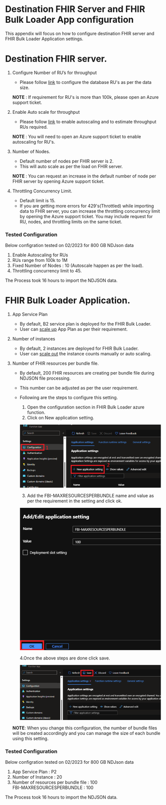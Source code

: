# Destination FHIR Server and FHIR Bulk Loader App configuration

This appendix will focus on how to configure destination FHIR server and FHIR Bulk Loader Application settings.

# Destination FHIR server.

1. Configure Number of RU’s for throughput
    - Please follow [link](https://learn.microsoft.com/en-us/azure/healthcare-apis/azure-api-for-fhir/configure-database) to configure the database RU's as per the data size. 

     **NOTE** : If requirement for RU's is more than 100k, please open an Azure support ticket.

2. Enable Auto scale for throughput
    - Please follow [link](https://learn.microsoft.com/en-us/azure/healthcare-apis/azure-api-for-fhir/autoscale-azure-api-fhir) to enable autoscaling and to estimate throughput RUs required.

    **NOTE** : You will need to open an Azure support ticket to enable autoscaling for RU's. 

3. Number of Nodes.
    - Default number of nodes per FHIR server is 2. 
    - This will auto scale as per the load on FHIR server.
    
    **NOTE** : You can request an increase in the default number of node per FHIR server by opening Azure support ticket. 

4. Throttling Concurrency Limit.
    - Default limit is 15.
    - If you are getting more errors for 429's(Throttled) while importing data to FHIR server, you can increase the throttling concurrency limit by opening the Azure support ticket. You may include request for RU, nodes, and throttling limits on the same ticket. 

### Tested Configuration
Below configration tested on 02/2023 for 800 GB NDJson data
1. Enable Autoscaling for RUs
2. RUs range from 100k to 1M
3. Fixed Number of Nodes : 10 (Autoscale happen as per the load).
4. Throttling concurrency limit to 45.

The Process took 16 hours to import the NDJSON data.

# FHIR Bulk Loader Application.
1. App Service Plan
    - By default, B2 service plan is deployed for the FHIR Bulk Loader.
    - User can [scale up](https://learn.microsoft.com/en-us/azure/app-service/manage-scale-up) App Plan as per their requirement.
2. Number of instances
    - By default, 2 instances are deployed for FHIR Bulk Loader.
    - User can [scale out](https://learn.microsoft.com/en-us/azure/azure-monitor/autoscale/autoscale-get-started) the instance counts manually or auto scaling. 
3. Number of FHIR resources per bundle file.
    - By default, 200 FHIR resources are creating per bundle file during NDJSON file processing.
    - This number can be adjusted as per the user requirement.
    - Following are the steps to configure this setting.
        1. Open the configuration section in FHIR Bulk Loader azure function.
        2. Click on New application setting.

        ![App Config](images/App_config.png)

        3. Add the FBI-MAXRESOURCESPERBUNDLE name and value as per the requirement in the setting and click ok.

        ![App setting](images/App_setting.png)

        4.Once the above steps are done click save.

        ![save](images/save.png)

    **NOTE**: When you change this configuration, the number of bundle files will be created accordingly and you can manage the size of each bundle using this setting.

### Tested Configuration
Below configration tested on 02/2023 for 800 GB NDJson data
1. App Service Plan : P2
2. Number of Instance : 20
3. Number of resources per bundle file : 100\
FBI-MAXRESOURCESPERBUNDLE : 100

The Process took 16 hours to import the NDJSON data.